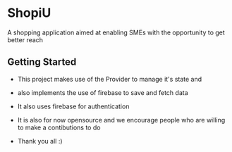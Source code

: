 # ShopiU

A shopping application aimed at enabling SMEs with the opportunity to get better reach
## Getting Started

- This project makes use of the Provider to manage it's state and
- also implements the use of firebase to save and fetch data
- It also uses firebase for authentication 
- It is also for now opensource and we encourage people who are willing to make a contibutions to do


- Thank you all :)


